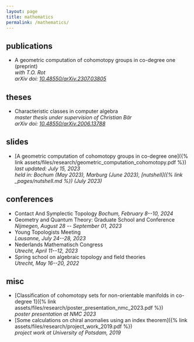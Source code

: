 ```yaml
---
layout: page
title: mathematics
permalink: /mathematics/
---
```


publications
------------

*   A geometric computation of cohomotopy groups in co-degree one (preprint)  
    *with T.O. Rot*  
    *arXiv doi: [10.48550/arXiv.2307.03805](https://doi.org/10.48550/arXiv.2307.03805)*

theses
------

*   Characteristic classes in computer algebra  
    *master thesis under supervision of Christian Bär*  
    *arXiv doi: [10.48550/arXiv.2006.13788](https://doi.org/10.48550/arXiv.2006.13788)*

slides
------

*   [A geometric computation of cohomotopy groups in co-degree one]({% link assets/files/research/geometric_computation_cohomotopy.pdf %})  
    *last updated: July 15, 2023*  
    *held in: Bochum (May 2023), Marburg (June 2023), [nutshell]({% link _pages/nutshell.md %}) (July 2023)*  

conferences
-----------

*   Contact And Symplectic Topology
    *Bochum, February 8--10, 2024*
*   Geometry and Quantum Theory: Graduate School and Conference  
    *Nijmegen, August 28 -- September 01, 2023*
*   Young Topologists Meeting  
    *Lausanne, July 24--28, 2023*
*   Nederlands Mathematisch Congress  
    *Utrecht, April 11--12, 2023*
*   Spring school on algebraic topology and field theories  
    *Utrecht, May 16--20, 2022*

misc
----

*   [Classification of cohomotopy sets for non-orientable manifolds in co-degree 1]({% link assets/files/research/poster_presentation_nmc_2023.pdf %})  
    *poster presentation at NMC 2023*
*   [Some calculations on chiral anomalies using an index theorem]({% link assets/files/research/project_work_2019.pdf %})  
    *project work at University of Potsdam, 2019*